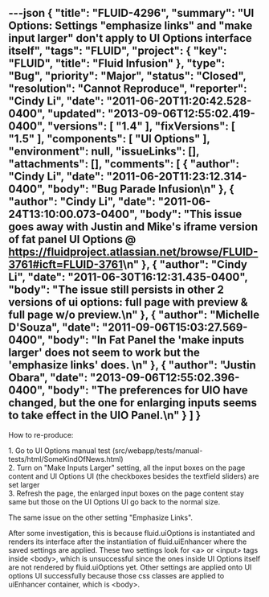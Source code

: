 ---json
{
  "title": "FLUID-4296",
  "summary": "UI Options: Settings \"emphasize links\" and \"make input larger\" don't apply to UI Options interface itself",
  "tags": "FLUID",
  "project": {
    "key": "FLUID",
    "title": "Fluid Infusion"
  },
  "type": "Bug",
  "priority": "Major",
  "status": "Closed",
  "resolution": "Cannot Reproduce",
  "reporter": "Cindy Li",
  "date": "2011-06-20T11:20:42.528-0400",
  "updated": "2013-09-06T12:55:02.419-0400",
  "versions": [
    "1.4"
  ],
  "fixVersions": [
    "1.5"
  ],
  "components": [
    "UI Options"
  ],
  "environment": null,
  "issueLinks": [],
  "attachments": [],
  "comments": [
    {
      "author": "Cindy Li",
      "date": "2011-06-20T11:23:12.314-0400",
      "body": "Bug Parade Infusion\n"
    },
    {
      "author": "Cindy Li",
      "date": "2011-06-24T13:10:00.073-0400",
      "body": "This issue goes away with Justin and Mike's iframe version of fat panel UI Options @ <https://fluidproject.atlassian.net/browse/FLUID-3761#icft=FLUID-3761>\n"
    },
    {
      "author": "Cindy Li",
      "date": "2011-06-30T16:12:31.435-0400",
      "body": "The issue still persists in other 2 versions of ui options: full page with preview & full page w/o preview.\n"
    },
    {
      "author": "Michelle D'Souza",
      "date": "2011-09-06T15:03:27.569-0400",
      "body": "In Fat Panel the 'make inputs larger' does not seem to work but the 'emphasize links' does.&#x20;\n"
    },
    {
      "author": "Justin Obara",
      "date": "2013-09-06T12:55:02.396-0400",
      "body": "The preferences for UIO have changed, but the one for enlarging inputs seems to take effect in the UIO Panel.\n"
    }
  ]
}
---
How to re-produce:

1\. Go to UI Options manual test (src/webapp/tests/manual-tests/html/SomeKindOfNews.html)\
2\. Turn on "Make Inputs Larger" setting, all the input boxes on the page content and UI Options UI (the checkboxes besides the textfield sliders) are set larger\
3\. Refresh the page, the enlarged input boxes on the page content stay same but those on the UI Options UI go back to the normal size.

The same issue on the other setting "Emphasize Links".

After some investigation, this is because fluid.uiOptions is instantiated and renders its interface after the instantiation of fluid.uiEnhancer where the saved settings are applied. These two settings look for \<a> or \<input> tags inside \<body>, which is unsuccessful since the ones inside UI Options itself are not rendered by fluid.uiOptions yet. Other settings are applied onto UI options UI successfully because those css classes are applied to uiEnhancer container, which is \<body>.&#x20;

        